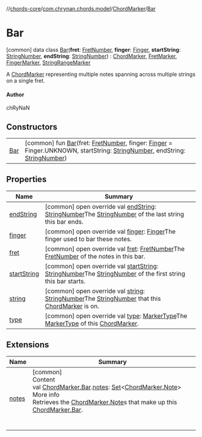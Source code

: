 //[chords-core](../../../../index.md)/[com.chrynan.chords.model](../../index.md)/[ChordMarker](../index.md)/[Bar](index.md)



# Bar  
 [common] data class [Bar](index.md)(**fret**: [FretNumber](../../-fret-number/index.md), **finger**: [Finger](../../-finger/index.md), **startString**: [StringNumber](../../-string-number/index.md), **endString**: [StringNumber](../../-string-number/index.md)) : [ChordMarker](../index.md), [FretMarker](../../-fret-marker/index.md), [FingerMarker](../../-finger-marker/index.md), [StringRangeMarker](../../-string-range-marker/index.md)

A [ChordMarker](../index.md) representing multiple notes spanning across multiple strings on a single fret.



#### Author  


chRyNaN

   


## Constructors  
  
| | |
|---|---|
| <a name="com.chrynan.chords.model/ChordMarker.Bar/Bar/#com.chrynan.chords.model.FretNumber#com.chrynan.chords.model.Finger#com.chrynan.chords.model.StringNumber#com.chrynan.chords.model.StringNumber/PointingToDeclaration/"></a>[Bar](-bar.md)| <a name="com.chrynan.chords.model/ChordMarker.Bar/Bar/#com.chrynan.chords.model.FretNumber#com.chrynan.chords.model.Finger#com.chrynan.chords.model.StringNumber#com.chrynan.chords.model.StringNumber/PointingToDeclaration/"></a> [common] fun [Bar](-bar.md)(fret: [FretNumber](../../-fret-number/index.md), finger: [Finger](../../-finger/index.md) = Finger.UNKNOWN, startString: [StringNumber](../../-string-number/index.md), endString: [StringNumber](../../-string-number/index.md))   <br>|


## Properties  
  
|  Name |  Summary | 
|---|---|
| <a name="com.chrynan.chords.model/ChordMarker.Bar/endString/#/PointingToDeclaration/"></a>[endString](end-string.md)| <a name="com.chrynan.chords.model/ChordMarker.Bar/endString/#/PointingToDeclaration/"></a> [common] open override val [endString](end-string.md): [StringNumber](../../-string-number/index.md)The [StringNumber](../../-string-number/index.md) of the last string this bar ends.   <br>|
| <a name="com.chrynan.chords.model/ChordMarker.Bar/finger/#/PointingToDeclaration/"></a>[finger](finger.md)| <a name="com.chrynan.chords.model/ChordMarker.Bar/finger/#/PointingToDeclaration/"></a> [common] open override val [finger](finger.md): [Finger](../../-finger/index.md)The finger used to bar these notes.   <br>|
| <a name="com.chrynan.chords.model/ChordMarker.Bar/fret/#/PointingToDeclaration/"></a>[fret](fret.md)| <a name="com.chrynan.chords.model/ChordMarker.Bar/fret/#/PointingToDeclaration/"></a> [common] open override val [fret](fret.md): [FretNumber](../../-fret-number/index.md)The [FretNumber](../../-fret-number/index.md) of the notes in this bar.   <br>|
| <a name="com.chrynan.chords.model/ChordMarker.Bar/startString/#/PointingToDeclaration/"></a>[startString](start-string.md)| <a name="com.chrynan.chords.model/ChordMarker.Bar/startString/#/PointingToDeclaration/"></a> [common] open override val [startString](start-string.md): [StringNumber](../../-string-number/index.md)The [StringNumber](../../-string-number/index.md) of the first string this bar starts.   <br>|
| <a name="com.chrynan.chords.model/ChordMarker.Bar/string/#/PointingToDeclaration/"></a>[string](string.md)| <a name="com.chrynan.chords.model/ChordMarker.Bar/string/#/PointingToDeclaration/"></a> [common] open override val [string](string.md): [StringNumber](../../-string-number/index.md)The [StringNumber](../../-string-number/index.md) that this [ChordMarker](../index.md) is on.   <br>|
| <a name="com.chrynan.chords.model/ChordMarker.Bar/type/#/PointingToDeclaration/"></a>[type](type.md)| <a name="com.chrynan.chords.model/ChordMarker.Bar/type/#/PointingToDeclaration/"></a> [common] open override val [type](type.md): [MarkerType](../../-marker-type/index.md)The [MarkerType](../../-marker-type/index.md) of this [ChordMarker](../index.md).   <br>|


## Extensions  
  
|  Name |  Summary | 
|---|---|
| <a name="com.chrynan.chords.util//notes/com.chrynan.chords.model.ChordMarker.Bar#/PointingToDeclaration/"></a>[notes](../../../com.chrynan.chords.util/notes.md)| <a name="com.chrynan.chords.util//notes/com.chrynan.chords.model.ChordMarker.Bar#/PointingToDeclaration/"></a>[common]  <br>Content  <br>val [ChordMarker.Bar](index.md).[notes](../../../com.chrynan.chords.util/notes.md): [Set](https://kotlinlang.org/api/latest/jvm/stdlib/kotlin.collections/-set/index.html)<[ChordMarker.Note](../-note/index.md)>  <br>More info  <br>Retrieves the [ChordMarker.Note](../-note/index.md)s that make up this [ChordMarker.Bar](index.md).  <br><br><br>|

